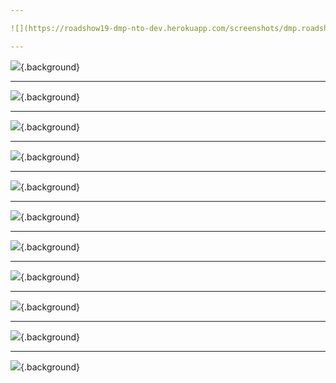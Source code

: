 ```yaml
---

![](https://roadshow19-dmp-nto-dev.herokuapp.com/screenshots/dmp.roadshow19.nto.0001.overview.slide.png){.background}

---
```


![](https://roadshow19-dmp-nto-dev.herokuapp.com/screenshots/dmp.roadshow19.nto.0002.overview.slide.png){.background}

---

![](https://roadshow19-dmp-nto-dev.herokuapp.com/screenshots/dmp.roadshow19.nto.0003.overview.slide.png){.background}

---

![](https://roadshow19-dmp-nto-dev.herokuapp.com/screenshots/dmp.roadshow19.nto.0201.consumer-rights-management-page.slide.png){.background}

---

![](https://roadshow19-dmp-nto-dev.herokuapp.com/screenshots/dmp.roadshow19.nto.0300.manage-segments.slide.png){.background}

---

![](https://roadshow19-dmp-nto-dev.herokuapp.com/screenshots/dmp.roadshow19.nto.0310.manage-segments.rules.slide.png){.background}

---

![](https://roadshow19-dmp-nto-dev.herokuapp.com/screenshots/dmp.roadshow19.nto.0400.manage-segments.details-and-activation.slide.png){.background}

---

![](https://roadshow19-dmp-nto-dev.herokuapp.com/screenshots/dmp.roadshow19.nto.0411.manage-segments.details-and-activation.slide.png){.background}

---

![](https://roadshow19-dmp-nto-dev.herokuapp.com/screenshots/dmp.roadshow19.nto.0412.manage-segments.details-and-activation.slide.png){.background}

---

![](https://roadshow19-dmp-nto-dev.herokuapp.com/screenshots/dmp.roadshow19.nto.0500.manage-segments.slide.png){.background}

---

![](https://roadshow19-dmp-nto-dev.herokuapp.com/screenshots/dmp.roadshow19.nto.0600.data-studio.audience-discovery.slide.png){.background}

---

![](https://roadshow19-dmp-nto-dev.herokuapp.com/screenshots/dmp.roadshow19.nto.0700.einstein-segmentation.slide.png){.background}

